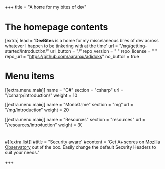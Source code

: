 +++
title = "A home for my bites of dev"


# The homepage contents
[extra]
lead = '<b>DevBites</b> is a home for my miscelaneous bites of dev across whatever I happen to be tinkering with at the time'
url = "/mg/getting-started/introduction/"
url_button = "/"
repo_version = " "
repo_license = " "
repo_url = "https://github.com/aaranxu/adidoks"
no_button = true

# Menu items
[[extra.menu.main]]
name = "C#"
section = "csharp"
url = "/csharp/introduction/"
weight = 10

[[extra.menu.main]]
name = "MonoGame"
section = "mg"
url = "/mg/introduction"
weight = 20

[[extra.menu.main]]
name = "Resources"
section = "resources"
url = "/resources/introduction"
weight = 30


#
#[[extra.list]]
#title = "Security aware"
#content = 'Get A+ scores on <a href="https://observatory.mozilla.org/analyze/adidoks.org">Mozilla Observatory</a> out of the box. Easily change the default Security Headers to suit your needs.'


+++
